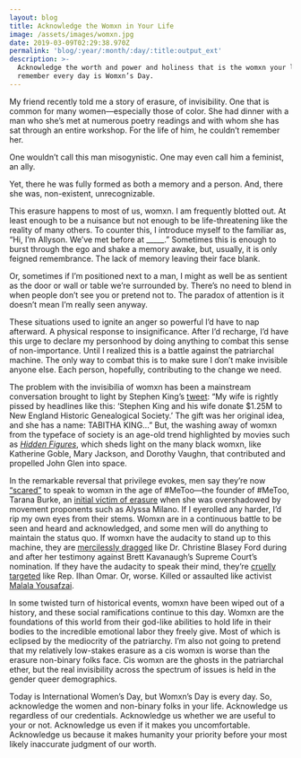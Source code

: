 ```yaml
---
layout: blog
title: Acknowledge the Womxn in Your Life
image: /assets/images/womxn.jpg
date: 2019-03-09T02:29:38.970Z
permalink: 'blog/:year/:month/:day/:title:output_ext'
description: >-
  Acknowledge the worth and power and holiness that is the womxn your life, and
  remember every day is Womxn’s Day.
---
```

My friend recently told me a story of erasure, of invisibility. One that is common for many women—especially those of color. She had dinner with a man who she’s met at numerous poetry readings and with whom she has sat through an entire workshop. For the life of him, he couldn’t remember her. 



One wouldn’t call this man misogynistic. One may even call him a feminist, an ally. 



Yet, there he was fully formed as both a memory and a person. And, there she was, non-existent, unrecognizable. 



This erasure happens to most of us, womxn. I am frequently blotted out. At least enough to be a nuisance but not enough to be life-threatening like the reality of many others. To counter this, I introduce myself to the familiar as, “Hi, I’m Allyson. We’ve met before at \_\_\_\__.” Sometimes this is enough to burst through the ego and shake a memory awake, but, usually, it is only feigned remembrance. The lack of memory leaving their face blank.  



Or, sometimes if I’m positioned next to a man, I might as well be as sentient as the door or wall or table we’re surrounded by. There’s no need to blend in when people don’t see you or pretend not to. The paradox of attention is it doesn’t mean I’m really seen anyway. 



These situations used to ignite an anger so powerful I’d have to nap afterward. A physical response to insignificance. After I’d recharge, I’d have this urge to declare my personhood by doing anything to combat this sense of non-importance. Until I realized this is a battle against the patriarchal machine. The only way to combat this is to make sure I don’t make invisible anyone else. Each person, hopefully, contributing to the change we need.



The problem with the invisibilia of womxn has been a mainstream conversation brought to light by Stephen King’s [tweet](<https://twitter.com/StephenKing/status/1101115032308461568?ref_src=twsrc%5Etfw%7Ctwcamp%5Etweetembed%7Ctwterm%5E1101115032308461568&ref_url=https%3A%2F%2Fwww.goodmorningamerica.com%2Fculture%2Fstory%2Ftabitha-king-calling-calls-stephen-kings-wife-61409581 >): “My wife is rightly pissed by headlines like this: ‘Stephen King and his wife donate $1.25M to New England Historic Genealogical Society.’ The gift was her original idea, and she has a name: TABITHA KING...” But, the washing away of womxn from the typeface of society is an age-old trend highlighted by movies such as [_Hidden Figures_](<https://en.wikipedia.org/wiki/Hidden_Figures >), which sheds light on the many black womxn, like Katherine Goble, Mary Jackson, and Dorothy Vaughn, that contributed and propelled John Glen into space. 



In the remarkable reversal that privilege evokes, men say they’re now [“scared”](<https://www.theguardian.com/commentisfree/2017/dec/12/me-too-american-men-scared-women-criminalize-fear >) to speak to womxn in the age of #MeToo—the founder of #MeToo, Tarana Burke, an [initial victim of erasure](<https://www.bostonglobe.com/lifestyle/2017/10/17/alyssa-milano-credits-activist-tarana-burke-with-founding-metoo-movement-years-ago/o2Jv29v6ljObkKPTPB9KGP/story.html >) when she was overshadowed by movement proponents such as Alyssa Milano. If I eyerolled any harder, I’d rip my own eyes from their stems. Womxn are in a continuous battle to be seen and heard and acknowledged, and some men will do anything to maintain the status quo. If womxn have the audacity to stand up to this machine, they are [mercilessly dragged](<https://www.thecut.com/2018/11/christine-blasey-ford-threats-gofundme.html >) like Dr. Christine Blasey Ford during and after her testimony against Brett Kavanaugh’s Supreme Court’s nomination. If they have the audacity to speak their mind, they’re [cruelly targeted](<https://www.washingtonpost.com/politics/2019/03/02/poster-linking-rep-ilhan-omar-sparks-outrage-injuries-wva-state-capitol/?noredirect=on&utm_term=.9bb0644c4aee >) like Rep. Ilhan Omar. Or, worse. Killed or assaulted like activist [Malala Yousafzai](<https://en.wikipedia.org/wiki/Malala_Yousafzai >).



In some twisted turn of historical events, womxn have been wiped out of a history, and these social ramifications continue to this day. Womxn are the foundations of this world from their god-like abilities to hold life in their bodies to the incredible emotional labor they freely give. Most of which is eclipsed by the mediocrity of the patriarchy. I’m also not going to pretend that my relatively low-stakes erasure as a cis womxn is worse than the erasure non-binary folks face. Cis womxn are the ghosts in the patriarchal ether, but the real invisibility across the spectrum of issues is held in the gender queer demographics. 



Today is International Women’s Day, but Womxn’s Day is every day. So, acknowledge the women and non-binary folks in your life. Acknowledge us regardless of our credentials. Acknowledge us whether we are useful to your or not. Acknowledge us even if it makes you uncomfortable. Acknowledge us because it makes humanity your priority before your most likely inaccurate judgment of our worth.
